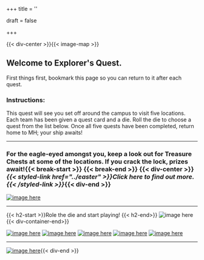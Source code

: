 +++
title = ''

draft = false


+++

{{< div-center >}}{{< image-map >}}

## Welcome to Explorer's Quest.

First things first, bookmark this page so you can return to it after each quest.

### Instructions: 

This quest will see you set off around the campus to visit five locations. Each team has been given a quest card and a die. Roll the die to choose a quest from the list below. Once all five quests have been completed, return home to MH; your ship awaits!
___

### For the eagle-eyed amongst you, keep a look out for Treasure Chests at some of the locations. If you crack the lock, prizes await!{{< break-start >}} {{< break-end >}} {{< div-center >}}*{{< styled-link href="../easter" >}}Click here to find out more.{{< /styled-link >}}*{{< div-end >}}

[![image here](../images/chest-3.png#center)](../easter)
___
{{< h2-start >}}Role the die and start playing! {{< h2-end>}}
![image here](../images/dice.png#center){{< div-container-end>}}

[![image here](../images/explorer-1.png#center)](../explorer-1)
[![image here](../images/explorer-2.png#center)](../explorer-2)
[![image here](../images/explorer-3.png#center)](../explorer-3)
[![image here](../images/explorer-4.png#center)](../explorer-4)
[![image here](../images/explorer-5.png#center)](../explorer-5)
___
[![image here](../images/lost-icon.png#center)](../lost){{< div-end >}}
